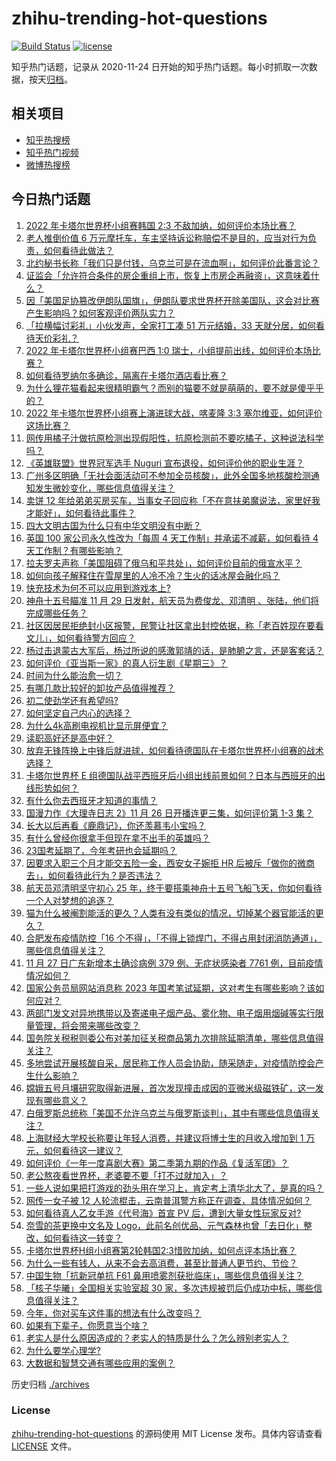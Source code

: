 # zhihu-trending-hot-questions

[![Build Status](https://github.com/justjavac/zhihu-trending-hot-questions/workflows/ci/badge.svg?branch=master)](https://github.com/justjavac/zhihu-trending-hot-questions/actions)
[![license](https://img.shields.io/github/license/justjavac/zhihu-trending-hot-questions)](https://github.com/justjavac/zhihu-trending-hot-questions/blob/master/LICENSE)

知乎热门话题，记录从 2020-11-24 日开始的知乎热门话题。每小时抓取一次数据，按天[归档](./archives)。

## 相关项目

- [知乎热搜榜](https://github.com/justjavac/zhihu-trending-top-search)
- [知乎热门视频](https://github.com/justjavac/zhihu-trending-hot-video)
- [微博热搜榜](https://github.com/justjavac/weibo-trending-hot-search)

## 今日热门话题

<!-- BEGIN -->
<!-- 最后更新时间 Tue Nov 29 2022 04:17:54 GMT+0800 (China Standard Time) -->

1. [2022 年卡塔尔世界杯小组赛韩国 2:3 不敌加纳，如何评价本场比赛？](https://www.zhihu.com/question/569393108)
1. [老人推倒价值 6 万元摩托车，车主坚持诉讼称赔偿不是目的，应当对行为负责，如何看待此做法？](https://www.zhihu.com/question/569349547)
1. [北约秘书长称「我们只是付钱，乌克兰可是在流血啊」，如何评价此番言论？](https://www.zhihu.com/question/569326783)
1. [证监会「允许符合条件的房企重组上市，恢复上市房企再融资」，这意味着什么？](https://www.zhihu.com/question/569388114)
1. [因「美国足协篡改伊朗队国旗」，伊朗队要求世界杯开除美国队，这会对比赛产生影响吗？如何客观评价两队实力？](https://www.zhihu.com/question/569334090)
1. [「拉横幅讨彩礼」小伙发声，全家打工凑 51 万元结婚，33 天就分居，如何看待天价彩礼？](https://www.zhihu.com/question/569325101)
1. [2022 年卡塔尔世界杯小组赛巴西 1:0 瑞士，小组提前出线，如何评价本场比赛？](https://www.zhihu.com/question/569412769)
1. [如何看待罗纳尔多确诊，隔离在卡塔尔酒店看比赛？](https://www.zhihu.com/question/569188889)
1. [为什么狸花猫看起来很精明霸气？而别的猫要不就是萌萌的，要不就是傻乎乎的？](https://www.zhihu.com/question/285516829)
1. [2022 年卡塔尔世界杯小组赛上演进球大战，喀麦隆 3:3 塞尔维亚，如何评价这场比赛？](https://www.zhihu.com/question/569373028)
1. [网传用橘子汁做抗原检测出现假阳性，抗原检测前不要吃橘子，这种说法科学吗？](https://www.zhihu.com/question/569352430)
1. [《英雄联盟》世界冠军选手 Nuguri 宣布退役，如何评价他的职业生涯？](https://www.zhihu.com/question/569393221)
1. [广州多区明确「无社会面活动可不参加全员核酸」，此外全国多地核酸检测通知发生微妙变化，哪些信息值得关注？](https://www.zhihu.com/question/569337403)
1. [卖饼 12 年给弟弟买房买车，当事女子回应称「不在意扶弟魔说法，家里好我才能好」，如何看待此事件？](https://www.zhihu.com/question/569337615)
1. [四大文明古国为什么只有中华文明没有中断？](https://www.zhihu.com/question/568724936)
1. [英国 100 家公司永久性改为「每周 4 天工作制」并承诺不减薪，如何看待 4 天工作制？有哪些影响？](https://www.zhihu.com/question/569333455)
1. [拉夫罗夫声称「美国阻碍了俄乌和平共处」，如何评价目前的俄宣水平？](https://www.zhihu.com/question/569177917)
1. [如何向孩子解释住在雪屋里的人冷不冷？生火的话冰屋会融化吗？](https://www.zhihu.com/question/565186960)
1. [快充技术为何不可以应用到游戏本上?](https://www.zhihu.com/question/563127603)
1. [神舟十五号瞄准 11 月 29 日发射，航天员为费俊龙、邓清明 、张陆，他们将完成哪些任务？](https://www.zhihu.com/question/569318540)
1. [社区因居民拒绝封小区报警，民警让社区拿出封控依据，称「老百姓现在要看文儿」，如何看待警方回应？](https://www.zhihu.com/question/569322189)
1. [杨过击退蒙古大军后，杨过所说的感激郭靖的话，是肺腑之言，还是客套话？](https://www.zhihu.com/question/539181524)
1. [如何评价《亚当斯一家》的真人衍生剧《星期三》？](https://www.zhihu.com/question/568353992)
1. [时间为什么能治愈一切？](https://www.zhihu.com/question/564481356)
1. [有哪几款比较好的卸妆产品值得推荐？](https://www.zhihu.com/question/34680702)
1. [初二使劲学还有希望吗?](https://www.zhihu.com/question/565645096)
1. [如何坚定自己内心的选择？](https://www.zhihu.com/question/63668642)
1. [为什么4k高刷电视机比显示屏便宜？](https://www.zhihu.com/question/545950711)
1. [读职高好还是高中好？](https://www.zhihu.com/question/563706092)
1. [放弃无锋阵换上中锋后就进球，如何看待德国队在卡塔尔世界杯小组赛的战术选择？](https://www.zhihu.com/question/569297882)
1. [卡塔尔世界杯 E 组德国队战平西班牙后小组出线前景如何？日本与西班牙的出线形势如何？](https://www.zhihu.com/question/569296787)
1. [有什么你去西班牙才知道的事情？](https://www.zhihu.com/question/340140889)
1. [国漫力作《大理寺日志 2》11 月 26 日开播连更三集，如何评价第 1-3 集？](https://www.zhihu.com/question/567977080)
1. [长大以后再看《鹿鼎记》，你还羡慕韦小宝吗？](https://www.zhihu.com/question/544701918)
1. [有什么曾经你很拿手但现在拿不出手的英雄吗？](https://www.zhihu.com/question/562942073)
1. [23国考延期了，今年考研也会延期吗？](https://www.zhihu.com/question/569333861)
1. [因要求入职三个月才能交五险一金，西安女子婉拒 HR 后被斥「做你的微商去」，如何看待此行为？是否违法？](https://www.zhihu.com/question/568356347)
1. [航天员邓清明坚守初心 25 年，终于要搭乘神舟十五号飞船飞天，你如何看待一个人对梦想的追逐？](https://www.zhihu.com/question/569318949)
1. [猫为什么被阉割能活的更久？人类有没有类似的情况，切掉某个器官能活的更久？](https://www.zhihu.com/question/568964969)
1. [合肥发布疫情防控「16 个不得」，「不得上锁焊门，不得占用封闭消防通道」，哪些信息值得关注？](https://www.zhihu.com/question/568980542)
1. [11 月 27 日广东新增本土确诊病例 379 例、无症状感染者 7761 例，目前疫情情况如何？](https://www.zhihu.com/question/569317208)
1. [国家公务员局网站消息称 2023 年国考笔试延期，这对考生有哪些影响？该如何应对？](https://www.zhihu.com/question/569333882)
1. [两部门发文对异地携带以及寄递电子烟产品、雾化物、电子烟用烟碱等实行限量管理，将会带来哪些改变？](https://www.zhihu.com/question/568360009)
1. [国务院关税税则委公布对美加征关税商品第九次排除延期清单，哪些信息值得关注？](https://www.zhihu.com/question/569369924)
1. [多地尝试开展核酸自采，居民称工作人员会协助，随采随走，对疫情防控会产生什么影响？](https://www.zhihu.com/question/569142868)
1. [嫦娥五号月壤研究取得新进展，首次发现撞击成因的亚微米级磁铁矿，这一发现有哪些意义？](https://www.zhihu.com/question/568613187)
1. [白俄罗斯总统称「美国不允许乌克兰与俄罗斯谈判」，其中有哪些信息值得关注？](https://www.zhihu.com/question/569321498)
1. [上海财经大学校长称要让年轻人消费，并建议将博士生的月收入增加到 1 万元，如何看待这一建议？](https://www.zhihu.com/question/569320314)
1. [如何评价《一年一度喜剧大赛》第二季第九期的作品《复活军团》？](https://www.zhihu.com/question/568823038)
1. [老公熬夜看世界杯，老婆要不要「打不过就加入」？](https://www.zhihu.com/question/568180706)
1. [一些人说如果把打游戏的劲头用在学习上，肯定考上清华北大了，是真的吗？](https://www.zhihu.com/question/568996508)
1. [网传一女子被 12 人轮流棍击，云南普洱警方称正在调查，具体情况如何？](https://www.zhihu.com/question/569340024)
1. [如何看待真人乙女手游《代号海》首宣 PV 后，遭到大量女性玩家反对?](https://www.zhihu.com/question/568804429)
1. [奈雪的茶更换中文名及 Logo，此前名创优品、元气森林也曾「去日化」整改，如何看待这一转变？](https://www.zhihu.com/question/568783601)
1. [卡塔尔世界杯H组小组赛第2轮韩国2:3惜败加纳，如何点评本场比赛？](https://www.zhihu.com/question/569315505)
1. [为什么一些有钱人，从来不会去高消费，甚至比普通人更节约、节俭？](https://www.zhihu.com/question/507409942)
1. [中国生物「抗新冠单抗 F61 鼻用喷雾剂获批临床」，哪些信息值得关注？](https://www.zhihu.com/question/569380394)
1. [「核子华曦」全国相关实验室超 30 家，多次违规被罚后仍成功中标，哪些信息值得关注？](https://www.zhihu.com/question/569349682)
1. [今年，你对买车这件事的想法有什么改变吗？](https://www.zhihu.com/question/563821257)
1. [如果有下辈子，你愿意当个啥？](https://www.zhihu.com/question/561912218)
1. [老实人是什么原因造成的？老实人的特质是什么？怎么辨别老实人？](https://www.zhihu.com/question/458186236)
1. [为什么要学心理学?](https://www.zhihu.com/question/337904283)
1. [大数据和智慧交通有哪些应用的案例？](https://www.zhihu.com/question/39019516)

<!-- END -->

历史归档 [./archives](./archives)

### License

[zhihu-trending-hot-questions](https://github.com/justjavac/zhihu-trending-hot-questions)
的源码使用 MIT License 发布。具体内容请查看 [LICENSE](./LICENSE) 文件。
